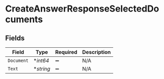 # CreateAnswerResponseSelectedDocuments


## Fields

| Field              | Type               | Required           | Description        |
| ------------------ | ------------------ | ------------------ | ------------------ |
| `Document`         | **int64*           | :heavy_minus_sign: | N/A                |
| `Text`             | **string*          | :heavy_minus_sign: | N/A                |